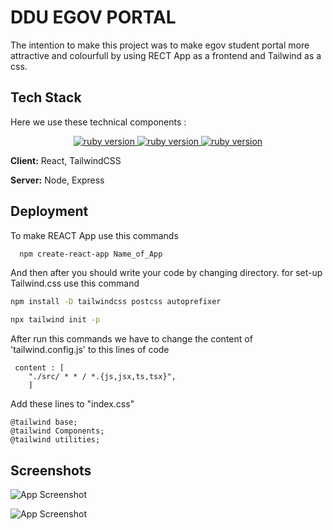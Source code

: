 # DDU EGOV PORTAL

The intention to make this project was to make egov student portal more attractive and colourfull by using RECT App as a frontend and Tailwind as a css.

## Tech Stack

Here we use these technical components :

<p align="center">
  <a href="https://reactjs.org/">
    <img src="https://img.shields.io/badge/react-v18.1.0-brightgreen" alt="ruby version">
  </a>
  <a href="https://tailwindcss.com/">
    <img src="https://img.shields.io/badge/Tailwind-v3.0.24-blue" alt="ruby version">
  </a>
  <a href="https://nodejs.org/">
    <img src="https://img.shields.io/badge/node-v14.17.3-yellow" alt="ruby version">
  </a>
</p>

**Client:** React, TailwindCSS

**Server:** Node, Express

## Deployment

To make REACT App use this commands

```bash
  npm create-react-app Name_of_App
```
And then after you should write your code by changing directory.
for set-up Tailwind.css use this command

```bash
npm install -D tailwindcss postcss autoprefixer

npx tailwind init -p
```
After run this commands we have to change the content of 'tailwind.config.js' to this lines of code 
```
 content : [
    "./src/ * * / *.{js,jsx,ts,tsx}",
    ] 
```
Add these lines to "index.css"

```
@tailwind base;
@tailwind Components;
@tailwind utilities;

```

## Screenshots

![App Screenshot](https://via.placeholder.com/468x300?text=App+Screenshot+Here)

![App Screenshot](https://via.placeholder.com/468x300?text=App+Screenshot+Here)

